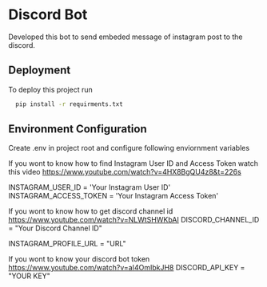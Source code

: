 # Discord Bot
Developed this bot to send embeded message of instagram post to the discord.


## Deployment
To deploy this project run

```bash
  pip install -r requirments.txt
```


## Environment Configuration
Create .env in project root and configure following enviornment variables

If you wont to know how to find Instagram User ID and Access Token watch this video 
https://www.youtube.com/watch?v=4HX8BgQU4z8&t=226s

INSTAGRAM_USER_ID = 'Your Instagram User ID' 
INSTAGRAM_ACCESS_TOKEN = 'Your Instagram Access Token'

If you wont to know how to get discord channel id
https://www.youtube.com/watch?v=NLWtSHWKbAI
DISCORD_CHANNEL_ID = "Your Discord Channel ID"

INSTAGRAM_PROFILE_URL = "URL"

If you wont to know your discord bot token 
https://www.youtube.com/watch?v=aI4OmIbkJH8 
DISCORD_API_KEY = "YOUR KEY"
